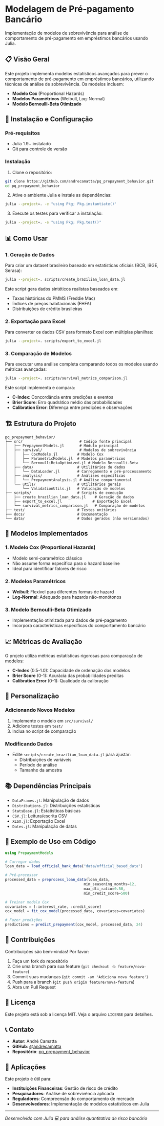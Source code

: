 # Modelagem de Pré-pagamento Bancário

Implementação de modelos de sobrevivência para análise de comportamento de pré-pagamento em empréstimos bancários usando Julia.

## 📋 Visão Geral

Este projeto implementa modelos estatísticos avançados para prever o comportamento de pré-pagamento em empréstimos bancários, utilizando técnicas de análise de sobrevivência. Os modelos incluem:

- **Modelo Cox** (Proportional Hazards)
- **Modelos Paramétricos** (Weibull, Log-Normal)
- **Modelo Bernoulli-Beta Otimizado**

## 🚀 Instalação e Configuração

### Pré-requisitos

- Julia 1.9+ instalado
- Git para controle de versão

### Instalação

1. Clone o repositório:
```bash
git clone https://github.com/andrecamatta/pq_prepayment_behavior.git
cd pq_prepayment_behavior
```

2. Ative o ambiente Julia e instale as dependências:
```bash
julia --project=. -e "using Pkg; Pkg.instantiate()"
```

3. Execute os testes para verificar a instalação:
```bash
julia --project=. -e "using Pkg; Pkg.test()"
```

## 📊 Como Usar

### 1. Geração de Dados

Para criar um dataset brasileiro baseado em estatísticas oficiais (BCB, IBGE, Serasa):

```bash
julia --project=. scripts/create_brazilian_loan_data.jl
```

Este script gera dados sintéticos realistas baseados em:
- Taxas históricas do PMMS (Freddie Mac)
- Índices de preços habitacionais (FHFA)
- Distribuições de crédito brasileiras

### 2. Exportação para Excel

Para converter os dados CSV para formato Excel com múltiplas planilhas:

```bash
julia --project=. scripts/export_to_excel.jl
```

### 3. Comparação de Modelos

Para executar uma análise completa comparando todos os modelos usando métricas avançadas:

```bash
julia --project=. scripts/survival_metrics_comparison.jl
```

Este script implementa e compara:
- **C-Index**: Concordância entre predições e eventos
- **Brier Score**: Erro quadrático médio das probabilidades
- **Calibration Error**: Diferença entre predições e observações

## 🏗️ Estrutura do Projeto

```
pq_prepayment_behavior/
├── src/                          # Código fonte principal
│   ├── PrepaymentModels.jl       # Módulo principal
│   ├── survival/                 # Modelos de sobrevivência
│   │   ├── CoxModels.jl         # Modelo Cox
│   │   ├── ParametricModels.jl  # Modelos paramétricos
│   │   └── BernoulliBetaOptimized.jl # Modelo Bernoulli-Beta
│   ├── data/                    # Utilitários de dados
│   │   └── DataLoader.jl        # Carregamento e pré-processamento
│   ├── analysis/                # Análises específicas
│   │   └── PrepaymentAnalysis.jl # Análise comportamental
│   └── utils/                   # Utilitários gerais
│       └── ValidationUtils.jl   # Validação de modelos
├── scripts/                     # Scripts de execução
│   ├── create_brazilian_loan_data.jl    # Geração de dados
│   ├── export_to_excel.jl              # Exportação Excel
│   └── survival_metrics_comparison.jl   # Comparação de modelos
├── test/                        # Testes unitários
├── docs/                        # Documentação
└── data/                        # Dados gerados (não versionados)
```

## 🔬 Modelos Implementados

### 1. Modelo Cox (Proportional Hazards)
- Modelo semi-paramétrico clássico
- Não assume forma específica para o hazard baseline
- Ideal para identificar fatores de risco

### 2. Modelos Paramétricos
- **Weibull**: Flexível para diferentes formas de hazard
- **Log-Normal**: Adequado para hazards não-monótonos

### 3. Modelo Bernoulli-Beta Otimizado
- Implementação otimizada para dados de pré-pagamento
- Incorpora características específicas do comportamento bancário

## 📈 Métricas de Avaliação

O projeto utiliza métricas estatísticas rigorosas para comparação de modelos:

- **C-Index** (0.5-1.0): Capacidade de ordenação dos modelos
- **Brier Score** (0-1): Acurácia das probabilidades preditas
- **Calibration Error** (0-1): Qualidade da calibração

## 🔧 Personalização

### Adicionando Novos Modelos

1. Implemente o modelo em `src/survival/`
2. Adicione testes em `test/`
3. Inclua no script de comparação

### Modificando Dados

- Edite `scripts/create_brazilian_loan_data.jl` para ajustar:
  - Distribuições de variáveis
  - Período de análise
  - Tamanho da amostra

## 📚 Dependências Principais

- `DataFrames.jl`: Manipulação de dados
- `Distributions.jl`: Distribuições estatísticas
- `StatsBase.jl`: Estatísticas básicas
- `CSV.jl`: Leitura/escrita CSV
- `XLSX.jl`: Exportação Excel
- `Dates.jl`: Manipulação de datas

## 📝 Exemplo de Uso em Código

```julia
using PrepaymentModels

# Carregar dados
loan_data = load_official_bank_data("data/official_based_data")

# Pré-processar
processed_data = preprocess_loan_data(loan_data, 
                                    min_seasoning_months=12,
                                    max_dti_ratio=0.50,
                                    min_credit_score=500)

# Treinar modelo Cox
covariates = [:interest_rate, :credit_score]
cox_model = fit_cox_model(processed_data, covariates=covariates)

# Fazer predições
predictions = predict_prepayment(cox_model, processed_data, 24)
```

## 🤝 Contribuições

Contribuições são bem-vindas! Por favor:

1. Faça um fork do repositório
2. Crie uma branch para sua feature (`git checkout -b feature/nova-feature`)
3. Commit suas mudanças (`git commit -am 'Adiciona nova feature'`)
4. Push para a branch (`git push origin feature/nova-feature`)
5. Abra um Pull Request

## 📄 Licença

Este projeto está sob a licença MIT. Veja o arquivo `LICENSE` para detalhes.

## 📞 Contato

- **Autor**: André Camatta
- **GitHub**: [@andrecamatta](https://github.com/andrecamatta)
- **Repositório**: [pq_prepayment_behavior](https://github.com/andrecamatta/pq_prepayment_behavior)

## 🎯 Aplicações

Este projeto é útil para:

- **Instituições Financeiras**: Gestão de risco de crédito
- **Pesquisadores**: Análise de sobrevivência aplicada
- **Reguladores**: Compreensão do comportamento de mercado
- **Desenvolvedores**: Implementação de modelos estatísticos em Julia

---

*Desenvolvido com Julia 💻 para análise quantitativa de risco bancário*